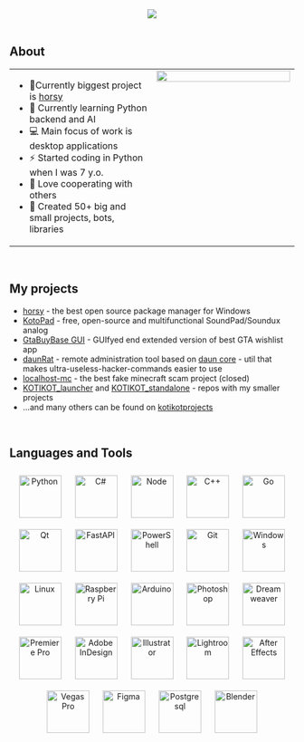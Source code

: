 <div align="center">
<img src="https://i.imgur.com/43eyy46.png" align="center" height="" width="" />
</div>  



<br/>  

## About
<table><tr><td valign="center" width="50%">
 
- 🐴Currently biggest project is [horsy](https://github.com/horsy-ml/)
- 🤖 Currently learning Python backend and AI
- 💻 Main focus of work is desktop applications
- ⚡ Started coding in Python when I was 7 y.o.  
- 🤝 Love cooperating with others
-  📑 Created 50+ big and small projects, bots, libraries

</td><td valign="top" width="50%">
<div align="center">
<img src="https://i.imgur.com/mlRRRxk.png" align="center" style="width: 100%" />
</div>  



</td></tr></table>  

<br />

## My projects 
- [horsy](https://github.com/horsy-ml/) - the best open source package manager for Windows 
- [KotoPad](https://github.com/BarsTiger/KotoPad) - free, open-source and multifunctional SoundPad/Soundux analog
- [GtaBuyBase GUI](https://github.com/BarsTiger/GtaBuyBaseGui) - GUIfyed end extended version of best GTA wishlist app
- [daunRat](https://github.com/BarsTiger/daunRat) - remote administration tool based on [daun core](https://github.com/BarsTiger/daun) - util that makes ultra-useless-hacker-commands easier to use
- [localhost-mc](https://localhost-mc.ga/) - the best fake minecraft scam project (closed)
-  [KOTIKOT_launcher](https://github.com/BarsTiger/KOTIKOTapps_download_repo) and [KOTIKOT_standalone](https://github.com/BarsTiger/KOTIKOTstandalone) - repos with my smaller projects
-  ...and many others can be found on [kotikotprojects](https://kotikotprojects.gq/)

<br />

## Languages and Tools  

<div align="center">  
<img style="margin: 10px" src="https://profilinator.rishav.dev/skills-assets/python-original.svg" alt="Python" height="75" />  
<img style="margin: 10px" src="https://profilinator.rishav.dev/skills-assets/csharp-original.svg" alt="C#" height="75" />  
<img style="margin: 10px" src="https://cdn-icons-png.flaticon.com/512/5968/5968322.png" alt="Node" height="75" />  
<img style="margin: 10px" src="https://profilinator.rishav.dev/skills-assets/cplusplus-original.svg" alt="C++" height="75" />  
<img style="margin: 10px" src="https://profilinator.rishav.dev/skills-assets/go-original.svg" alt="Go" height="75" />  
<img style="margin: 10px" src="https://upload.wikimedia.org/wikipedia/commons/thumb/0/0b/Qt_logo_2016.svg/2560px-Qt_logo_2016.svg.png" alt="Qt" height="75" />  
<img style="margin: 10px" src="https://cdn.worldvectorlogo.com/logos/fastapi.svg" alt="FastAPI" height="75" />  
<img style="margin: 10px" src="https://profilinator.rishav.dev/skills-assets/powershell.png" alt="PowerShell" height="75" />  
<img style="margin: 10px" src="https://profilinator.rishav.dev/skills-assets/git-scm-icon.svg" alt="Git" height="75" />  
<img style="margin: 10px" src="https://upload.wikimedia.org/wikipedia/commons/thumb/5/5f/Windows_logo_-_2012.svg/1024px-Windows_logo_-_2012.svg.png" alt="Windows" height="75" />  
<img style="margin: 10px" src="https://profilinator.rishav.dev/skills-assets/linux-original.svg" alt="Linux" height="75" />  
<img style="margin: 10px" src="https://upload.wikimedia.org/wikipedia/ru/c/cb/Raspberry_Pi_Logo.svg" alt="Raspberry Pi" height="75" />  
<img style="margin: 10px" src="https://brandslogos.com/wp-content/uploads/images/large/arduino-logo-1.png" alt="Arduino" height="75" />  
<img style="margin: 10px" src="https://upload.wikimedia.org/wikipedia/commons/thumb/a/af/Adobe_Photoshop_CC_icon.svg/640px-Adobe_Photoshop_CC_icon.svg.png" alt="Photoshop" height="75" />  
<img style="margin: 10px" src="https://upload.wikimedia.org/wikipedia/commons/thumb/7/75/Adobe_Dreamweaver_CC_icon.svg/1200px-Adobe_Dreamweaver_CC_icon.svg.png" alt="Dreamweaver " height="75" />  
<img style="margin: 10px" src="https://upload.wikimedia.org/wikipedia/commons/thumb/4/40/Adobe_Premiere_Pro_CC_icon.svg/2101px-Adobe_Premiere_Pro_CC_icon.svg.png" alt="Premiere Pro" height="75" />  
<img style="margin: 10px" src="https://upload.wikimedia.org/wikipedia/commons/thumb/4/48/Adobe_InDesign_CC_icon.svg/2101px-Adobe_InDesign_CC_icon.svg.png" alt="Adobe InDesign" height="75" />  
<img style="margin: 10px" src="https://upload.wikimedia.org/wikipedia/commons/thumb/f/fb/Adobe_Illustrator_CC_icon.svg/2101px-Adobe_Illustrator_CC_icon.svg.png" alt="Illustrator" height="75" />  
<img style="margin: 10px" src="https://upload.wikimedia.org/wikipedia/commons/thumb/b/b6/Adobe_Photoshop_Lightroom_CC_logo.svg/2101px-Adobe_Photoshop_Lightroom_CC_logo.svg.png" alt="Lightroom" height="75" />  
<img style="margin: 10px" src="https://upload.wikimedia.org/wikipedia/commons/thumb/c/cb/Adobe_After_Effects_CC_icon.svg/2101px-Adobe_After_Effects_CC_icon.svg.png" alt="After Effects" height="75" />  
<img style="margin: 10px" src="https://upload.wikimedia.org/wikipedia/commons/thumb/2/2d/Vegas_Pro_19.svg/800px-Vegas_Pro_19.svg.png" alt="Vegas Pro" height="75" />  
<img style="margin: 10px" src="https://profilinator.rishav.dev/skills-assets/figma-icon.svg" alt="Figma" height="75" />  
<img style="margin: 10px" src="https://upload.wikimedia.org/wikipedia/commons/thumb/2/29/Postgresql_elephant.svg/1200px-Postgresql_elephant.svg.png" alt="Postgresql" height="75" />  
<img style="margin: 10px" src="https://profilinator.rishav.dev/skills-assets/blender_community_badge_white.svg" alt="Blender" height="75" />  
</div>  
